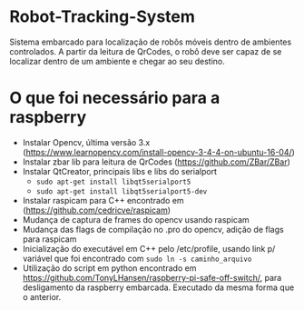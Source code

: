 # Robot-Tracking-System
Sistema embarcado para localização de robôs móveis dentro de ambientes controlados. A partir da leitura de QrCodes, o robô deve ser capaz de se localizar dentro de um ambiente e chegar ao seu destino.

# O que foi necessário para a raspberry

- Instalar Opencv, última versão 3.x (https://www.learnopencv.com/install-opencv-3-4-4-on-ubuntu-16-04/)
- Instalar zbar lib para leitura de QrCodes (https://github.com/ZBar/ZBar)
- Instalar QtCreator, principais libs e libs do serialport
	- `sudo apt-get install libqt5serialport5`
	- `sudo apt-get install libqt5serialport5-dev`
- Instalar raspicam para C++ encontrado em (https://github.com/cedricve/raspicam)
- Mudança de captura de frames do opencv usando raspicam
- Mudança das flags de compilação no .pro do opencv, adição de flags para raspicam
- Inicialização do executável em C++ pelo /etc/profile, usando link p/ variável que foi encontrado com `sudo ln -s caminho_arquivo`
- Utilização do script em python encontrado em https://github.com/TonyLHansen/raspberry-pi-safe-off-switch/, para desligamento da raspberry embarcada. Executado da mesma forma que o anterior.
